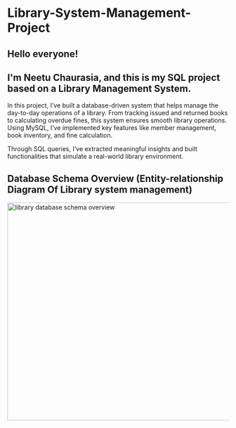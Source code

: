 # Library-System-Management-Project
## Hello everyone!
## I'm Neetu Chaurasia, and this is my SQL project based on a Library Management System.

In this project, I’ve built a database-driven system that helps manage the day-to-day operations of a library. From tracking issued and returned books to calculating overdue fines, this system ensures smooth library operations. Using MySQL, I’ve implemented key features like member management, book inventory, and fine calculation.

Through SQL queries, I’ve extracted meaningful insights and built functionalities that simulate a real-world library environment.
## Database Schema Overview (Entity-relationship Diagram Of Library system management)
<img width="1255" height="496" alt="library database schema overview" src="https://github.com/user-attachments/assets/c46727ba-0551-4347-9dbc-b5b73986ecfc" />
